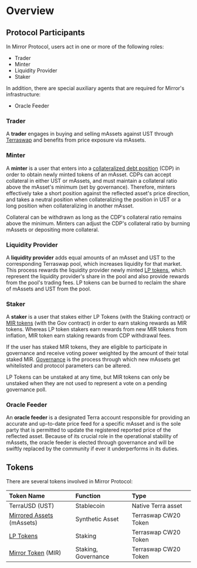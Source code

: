 # Overview

## Protocol Participants

In Mirror Protocol, users act in one or more of the following roles:

* Trader
* Minter
* Liquidity Provider
* Staker

In addition, there are special auxiliary agents that are required for Mirror's infrastructure:

* Oracle Feeder

### Trader

A **trader** engages in buying and selling mAssets against UST through [Terraswap](terraswap.md) and benefits from price exposure via mAssets.

### Minter

A **minter** is a user that enters into a [collateralized debt position](mirrored-assets-massets.md#collateralized-debt-position) \(CDP\) in order to obtain newly minted tokens of an mAsset. CDPs can accept collateral in either UST or mAssets, and must maintain a collateral ratio above the mAsset's minimum \(set by governance\). Therefore, minters effectively take a short position against the reflected asset's price direction, and takes a neutral position when collateralizing the position in UST or a long position when collateralizing in another mAsset. 

Collateral can be withdrawn as long as the CDP's collateral ratio remains above the minimum. Minters can adjust the CDP's collateral ratio by burning mAssets or depositing more collateral.

### Liquidity Provider

A **liquidity provider** adds equal amounts of an mAsset and UST to the corresponding Terraswap pool, which increases liquidity for that market. This process rewards the liquidity provider newly minted [LP tokens](lp-token.md), which represent the liquidity provider's share in the pool and also provide rewards from the pool's trading fees. LP tokens can be burned to reclaim the share of mAssets and UST from the pool.

### Staker

A **staker** is a user that stakes either LP Tokens \(with the Staking contract\) or [MIR tokens](mirror-token-mir.md) \(with the Gov contract\) in order to earn staking rewards as MIR tokens. Whereas LP token stakers earn rewards from new MIR tokens from inflation, MIR token earn staking rewards from CDP withdrawal fees.

If the user has staked MIR tokens, they are eligible to participate in governance and receive voting power weighted by the amount of their total staked MIR. [Governance](governance/) is the process through which new mAssets get whitelisted and protocol parameters can be altered.

LP Tokens can be unstaked at any time, but MIR tokens can only be unstaked when they are not used to represent a vote on a pending governance poll.

### Oracle Feeder

An **oracle feeder** is a designated Terra account responsible for providing an accurate and up-to-date price feed for a specific mAsset and is the sole party that is permitted to update the registered reported price of the reflected asset. Because of its crucial role in the operational stability of mAssets, the oracle feeder is elected through governance and will be swiftly replaced by the community if ever it underperforms in its duties.

## Tokens

There are several tokens involved in Mirror Protocol:

| Token Name | Function | Type |
| :--- | :--- | :--- |
| TerraUSD \(UST\) | Stablecoin | Native Terra asset |
| [Mirrored Assets](mirrored-assets-massets.md) \(mAssets\) | Synthetic Asset | Terraswap CW20 Token |
| [LP Tokens](lp-token.md) | Staking | Terraswap CW20 Token |
| [Mirror Token](mirror-token-mir.md) \(MIR\) | Staking, Governance | Terraswap CW20 Token |

